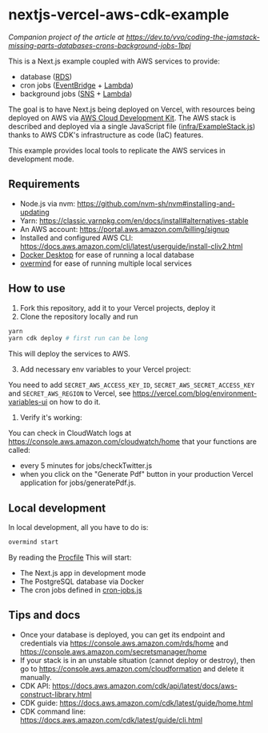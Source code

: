 # nextjs-vercel-aws-cdk-example

_Companion project of the article at https://dev.to/vvo/coding-the-jamstack-missing-parts-databases-crons-background-jobs-1bpj_

This is a Next.js example coupled with AWS services to provide:
- database ([RDS](https://aws.amazon.com/rds/))
- cron jobs ([EventBridge](https://aws.amazon.com/eventbridge/) + [Lambda](https://aws.amazon.com/lambda/))
- background jobs ([SNS](https://aws.amazon.com/sns/) + [Lambda](https://aws.amazon.com/lambda/))

The goal is to have Next.js being deployed on Vercel, with resources being deployed on AWS via [AWS Cloud Development Kit](https://aws.amazon.com/cdk/). The AWS stack is described and deployed via a single JavaScript file ([infra/ExampleStack.js](./infra/ExampleStack.js)) thanks to AWS CDK's infrastructure as code (IaC) features.

This example provides local tools to replicate the AWS services in development mode.

## Requirements

- Node.js via nvm: https://github.com/nvm-sh/nvm#installing-and-updating
- Yarn: https://classic.yarnpkg.com/en/docs/install#alternatives-stable
- An AWS account: https://portal.aws.amazon.com/billing/signup
- Installed and configured AWS CLI: https://docs.aws.amazon.com/cli/latest/userguide/install-cliv2.html
- [Docker Desktop](https://www.docker.com/products/docker-desktop) for ease of running a local database
- [overmind](https://github.com/DarthSim/overmind) for ease of running multiple local services

## How to use

1. Fork this repository, add it to your Vercel projects, deploy it
2. Clone the repository locally and run

```bash
yarn
yarn cdk deploy # first run can be long
```

This will deploy the services to AWS.

3. Add necessary env variables to your Vercel project:

You need to add `SECRET_AWS_ACCESS_KEY_ID`, `SECRET_AWS_SECRET_ACCESS_KEY` and `SECRET_AWS_REGION` to Vercel, see https://vercel.com/blog/environment-variables-ui on how to do it.

1. Verify it's working:

You can check in CloudWatch logs at https://console.aws.amazon.com/cloudwatch/home that your functions are called:
- every 5 minutes for jobs/checkTwitter.js
- when you click on the "Generate Pdf" button in your production Vercel application for jobs/generatePdf.js.

## Local development

In local development, all you have to do is:

```bash
overmind start
```

By reading the [Procfile](./Procfile) This will start:
- The Next.js app in development mode
- The PostgreSQL database via Docker
- The cron jobs defined in [cron-jobs.js](./cron-jobs.js)

## Tips and docs

- Once your database is deployed, you can get its endpoint and credentials via https://console.aws.amazon.com/rds/home and https://console.aws.amazon.com/secretsmanager/home
- If your stack is in an unstable situation (cannot deploy or destroy), then go to https://console.aws.amazon.com/cloudformation and delete it manually.
- CDK API: https://docs.aws.amazon.com/cdk/api/latest/docs/aws-construct-library.html
- CDK guide: https://docs.aws.amazon.com/cdk/latest/guide/home.html
- CDK command line: https://docs.aws.amazon.com/cdk/latest/guide/cli.html
